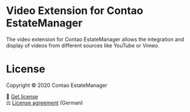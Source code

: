 # Video Extension for Contao EstateManager
The video extension for Contao EstateManager allows the integration and display of videos from different sources like YouTube or Vimeo.
        
# License
Copyright © 2020 Contao EstateManager

🎫 [Get license](https://www.contao-estatemanager.com/de/erweiterungen/video.html) \
⚖ [License agreement](https://www.contao-estatemanager.com/de/lizenzbedingungen.html) (German)
